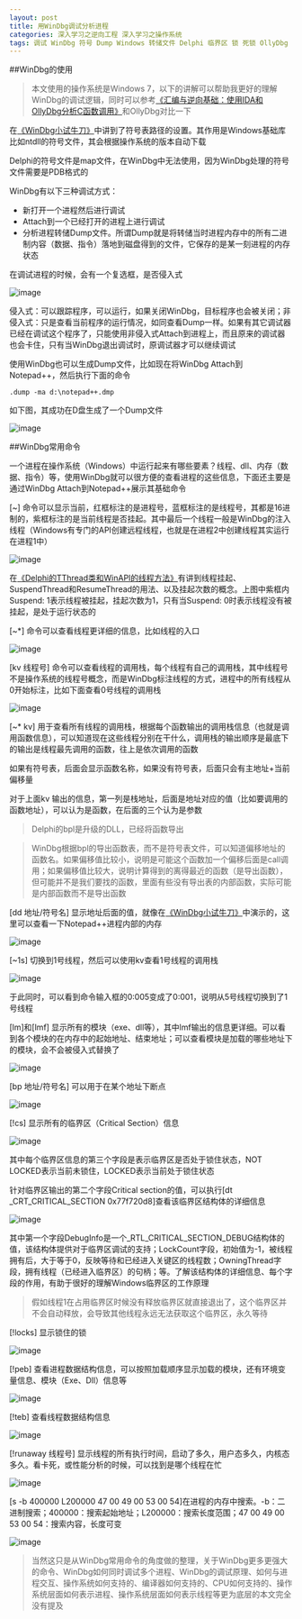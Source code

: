 ```yaml
---
layout: post
title: 用WinDbg调试分析进程
categories: 深入学习之逆向工程 深入学习之操作系统
tags: 调试 WinDbg 符号 Dump Windows 转储文件 Delphi 临界区 锁 死锁 OllyDbg
---
```


##WinDbg的使用

>本文使用的操作系统是Windows 7，以下的讲解可以帮助我更好的理解WinDbg的调试逻辑，同时可以参考[《汇编与逆向基础：使用IDA和OllyDbg分析C函数调用》](http://www.xumenger.com/c-assembly-ollydbg-ida-20161216/)和OllyDbg对比一下

在[《WinDbg小试牛刀》](http://www.xumenger.com/windbg-20170214/)中讲到了符号表路径的设置。其作用是Windows基础库比如ntdll的符号文件，其会根据操作系统的版本自动下载

Delphi的符号文件是map文件，在WinDbg中无法使用，因为WinDbg处理的符号文件需要是PDB格式的

WinDbg有以下三种调试方式：

* 新打开一个进程然后进行调试
* Attach到一个已经打开的进程上进行调试
* 分析进程转储Dump文件。所谓Dump就是将转储当时进程内存中的所有二进制内容（数据、指令）落地到磁盘得到的文件，它保存的是某一刻进程的内存状态

在调试进程的时候，会有一个复选框，是否侵入式

![image](../media/image/2017-02-17/01.png)

侵入式：可以跟踪程序，可以运行，如果关闭WinDbg，目标程序也会被关闭；非侵入式：只是查看当前程序的运行情况，如同查看Dump一样。如果有其它调试器已经在调试这个程序了，只能使用非侵入式Attach到进程上，而且原来的调试器也会卡住，只有当WinDbg退出调试时，原调试器才可以继续调试

使用WinDbg也可以生成Dump文件，比如现在将WinDbg Attach到Notepad++，然后执行下面的命令

```
.dump -ma d:\notepad++.dmp
```

如下图，其成功在D盘生成了一个Dump文件

![image](../media/image/2017-02-17/02.png)

##WinDbg常用命令

一个进程在操作系统（Windows）中运行起来有哪些要素？线程、dll、内存（数据、指令）等，使用WinDbg就可以很方便的查看进程的这些信息，下面还主要是通过WinDbg Attach到Notepad++展示其基础命令

[~] 命令可以显示当前，红框标注的是进程号，蓝框标注的是线程号，其都是16进制的，紫框标注的是当前线程是否挂起。其中最后一个线程一般是WinDbg的注入线程（Windows有专门的API创建远程线程，也就是在进程2中创建线程其实运行在进程1中）

![image](../media/image/2017-02-17/03.png)

在[《Delphi的TThread类和WinAPI的线程方法》](http://www.xumenger.com/delphi-winapi-thread-20160516/)有讲到线程挂起、SuspendThread和ResumeThread的用法、以及挂起次数的概念。上图中紫框内Suspend: 1表示线程被挂起，挂起次数为1，只有当Suspend: 0时表示线程没有被挂起，是处于运行状态的

[~\*] 命令可以查看线程更详细的信息，比如线程的入口

![image](../media/image/2017-02-17/04.png)

[kv 线程号] 命令可以查看线程的调用栈，每个线程有自己的调用栈，其中线程号不是操作系统的线程号概念，而是WinDbg标注线程的方式，进程中的所有线程从0开始标注，比如下面查看0号线程的调用栈

![image](../media/image/2017-02-17/05.png)

[~* kv] 用于查看所有线程的调用栈，根据每个函数输出的调用栈信息（也就是调用函数信息），可以知道现在这些线程分别在干什么，调用栈的输出顺序是最底下的输出是线程最先调用的函数，往上是依次调用的函数

如果有符号表，后面会显示函数名称，如果没有符号表，后面只会有主地址+当前偏移量

对于上面kv 输出的信息，第一列是栈地址，后面是地址对应的值（比如要调用的函数地址），可以认为是函数，在后面的三个认为是参数

>Delphi的bpl是升级的DLL，已经将函数导出

>WinDbg根据bpl的导出函数表，而不是符号表文件，可以知道偏移地址的函数名。如果偏移值比较小，说明是可能这个函数加一个偏移后面是call调用；如果偏移值比较大，说明计算得到的离得最近的函数（是导出函数），但可能并不是我们要找的函数，里面有些没有导出表的内部函数，实际可能是内部函数而不是导出函数

[dd 地址/符号名] 显示地址后面的值，就像在[《WinDbg小试牛刀》](http://www.xumenger.com/windbg-20170214/)中演示的，这里可以查看一下Notepad++进程内部的内存

![image](../media/image/2017-02-17/06.png)

[~1s] 切换到1号线程，然后可以使用kv查看1号线程的调用栈

![image](../media/image/2017-02-17/07.png)

于此同时，可以看到命令输入框的0:005变成了0:001，说明从5号线程切换到了1号线程

[lm]和[lmf] 显示所有的模块（exe、dll等），其中lmf输出的信息更详细。可以看到各个模块的在内存中的起始地址、结束地址；可以查看模块是加载的哪些地址下的模块，会不会被侵入式替换了

![image](../media/image/2017-02-17/08.png)

[bp 地址/符号名] 可以用于在某个地址下断点

![image](../media/image/2017-02-17/09.png)

[!cs] 显示所有的临界区（Critical Section）信息

![image](../media/image/2017-02-17/10.png)

其中每个临界区信息的第三个字段是表示临界区是否处于锁住状态，NOT LOCKED表示当前未锁住，LOCKED表示当前处于锁住状态

针对临界区输出的第二个字段Critical section的值，可以执行[dt \_CRT\_CRITICAL\_SECTION 0x77f720d8]查看该临界区结构体的详细信息

![image](../media/image/2017-02-17/11.png)

其中第一个字段DebugInfo是一个\_RTL\_CRITICAL\_SECTION\_DEBUG结构体的值，该结构体提供对于临界区调试的支持；LockCount字段，初始值为-1，被线程拥有后，大于等于0，反映等待和已经进入关键区的线程数；OwningThread字段，拥有线程（已经进入临界区）的句柄；等。了解该结构体的详细信息、每个字段的作用，有助于很好的理解Windows临界区的工作原理

>假如线程1在占用临界区时候没有释放临界区就直接退出了，这个临界区并不会自动释放，会导致其他线程永远无法获取这个临界区，永久等待

[!locks] 显示锁住的锁

![image](../media/image/2017-02-17/12.png)

[!peb] 查看进程数据结构信息，可以按照加载顺序显示加载的模块，还有环境变量信息、模块（Exe、Dll）信息等

![image](../media/image/2017-02-17/13.png)

[!teb] 查看线程数据结构信息

![image](../media/image/2017-02-17/14.png)

[!runaway 线程号] 显示线程的所有执行时间，启动了多久，用户态多久，内核态多久。看卡死，或性能分析的时候，可以找到是哪个线程在忙

![image](../media/image/2017-02-17/15.png)

[s -b 400000 L200000 47 00 49 00 53 00 54]在进程的内存中搜索。-b：二进制搜索；400000：搜索起始地址；L200000：搜索长度范围；47 00 49 00 53 00 54：搜索内容，长度可变

![image](../media/image/2017-02-17/16.png)

>当然这只是从WinDbg常用命令的角度做的整理，关于WinDbg更多更强大的命令、WinDbg如何同时调试多个进程、WinDbg的调试原理、如何与进程交互、操作系统如何支持的、编译器如何支持的、CPU如何支持的、操作系统层面如何表示进程、操作系统层面如何表示线程等更为底层的本文完全没有提及
